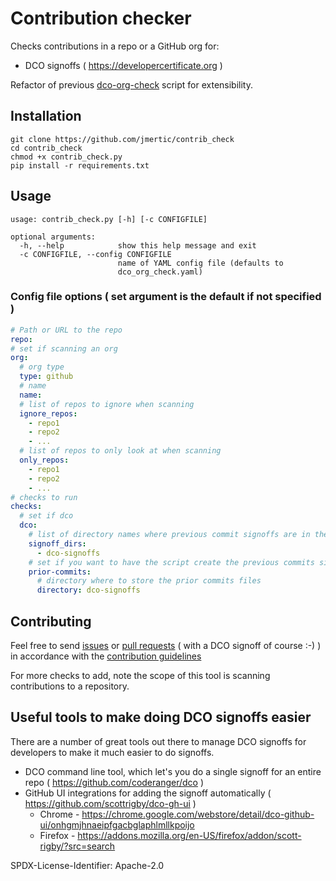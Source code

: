 # Contribution checker

Checks contributions in a repo or a GitHub org for:

- DCO signoffs ( https://developercertificate.org )

Refactor of previous [dco-org-check](https://github.com/jmertic/dco-org-check) script for extensibility.

## Installation

```
git clone https://github.com/jmertic/contrib_check
cd contrib_check
chmod +x contrib_check.py
pip install -r requirements.txt
```

## Usage

```
usage: contrib_check.py [-h] [-c CONFIGFILE]

optional arguments:
  -h, --help            show this help message and exit
  -c CONFIGFILE, --config CONFIGFILE
                        name of YAML config file (defaults to
                        dco_org_check.yaml)
```

### Config file options ( set argument is the default if not specified )

```yaml
# Path or URL to the repo 
repo: 
# set if scanning an org
org:
  # org type
  type: github
  # name
  name: 
  # list of repos to ignore when scanning
  ignore_repos:
    - repo1
    - repo2
    - ...
  # list of repos to only look at when scanning
  only_repos:
    - repo1
    - repo2
    - ...
# checks to run
checks:
  # set if dco
  dco:
    # list of directory names where previous commit signoffs are in the repo
    signoff_dirs:
      - dco-signoffs
    # set if you want to have the script create the previous commits signoff files
    prior-commits:
      # directory where to store the prior commits files
      directory: dco-signoffs
```

## Contributing

Feel free to send [issues](/issues) or [pull requests](/pulls) ( with a DCO signoff of course :-) ) in accordance with the [contribution guidelines](CONTRIBUTING.md)

For more checks to add, note the scope of this tool is scanning contributions to a repository. 

## Useful tools to make doing DCO signoffs easier

There are a number of great tools out there to manage DCO signoffs for developers to make it much easier to do signoffs.

- DCO command line tool, which let's you do a single signoff for an entire repo ( https://github.com/coderanger/dco )
- GitHub UI integrations for adding the signoff automatically ( https://github.com/scottrigby/dco-gh-ui )
  - Chrome - https://chrome.google.com/webstore/detail/dco-github-ui/onhgmjhnaeipfgacbglaphlmllkpoijo
  - Firefox - https://addons.mozilla.org/en-US/firefox/addon/scott-rigby/?src=search

SPDX-License-Identifier: Apache-2.0
